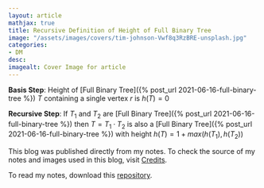 ```yaml
---
layout: article
mathjax: true
title: Recursive Definition of Height of Full Binary Tree
image: "/assets/images/covers/tim-johnson-Vwf8q3RzBRE-unsplash.jpg"
categories:
- DM
desc:   
imagealt: Cover Image for article
---
```


**Basis Step**: Height of [Full Binary Tree]({% post_url 2021-06-16-full-binary-tree %}) $T$ containing a single vertex $r$ is $h(T) = 0$
























































































































































































































































































































































































































**Recursive Step**: If $T_1$ and $T_2$ are [Full Binary Tree]({% post_url 2021-06-16-full-binary-tree %}) then $T = T_1 \cdot T_2$ is also a [Full Binary Tree]({% post_url 2021-06-16-full-binary-tree %}) with height $h(T) = 1 + max(h(T_1), h(T_2))$

























































































































































































































































































































































































































This blog was published directly from my notes.
To check the source of my notes and images used in this blog, visit <a href="/credits.html" target="_blank">Credits</a>.

To read my notes, download this <a href="https://github.com/bovem/CS" target="blank">repository</a>.